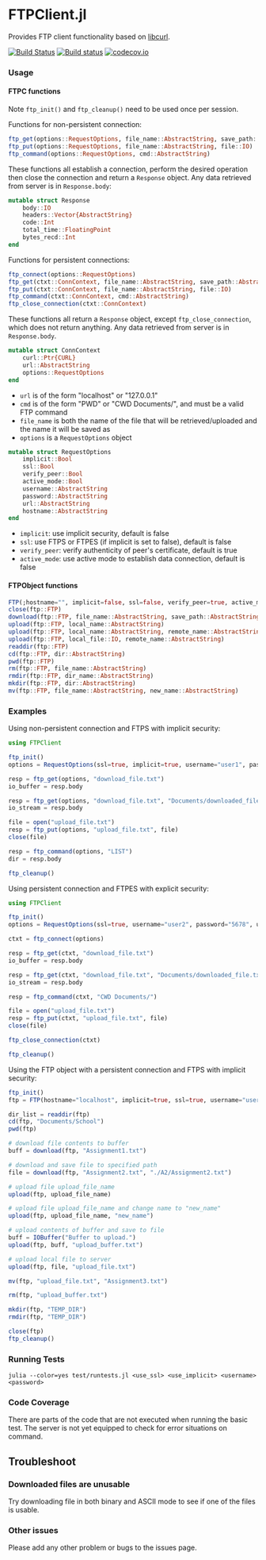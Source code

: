 FTPClient.jl
============

Provides FTP client functionality based on [libcurl](https://github.com/JuliaWeb/LibCURL.jl).

[![Build Status](https://travis-ci.org/invenia/FTPClient.jl.svg?branch=master)](https://travis-ci.org/invenia/FTPClient.jl)
[![Build status](https://ci.appveyor.com/api/projects/status/ko8ama8fh0fgyjvq/branch/master?svg=true)](https://ci.appveyor.com/project/invenia/ftpclient-jl/branch/master)
[![codecov.io](http://codecov.io/github/invenia/FTPClient.jl/coverage.svg)](http://codecov.io/github/invenia/FTPClient.jl)

### Usage

#### FTPC functions

Note `ftp_init()` and  `ftp_cleanup()` need to be used once per session.

Functions for non-persistent connection:

```julia
ftp_get(options::RequestOptions, file_name::AbstractString, save_path::AbstractString)
ftp_put(options::RequestOptions, file_name::AbstractString, file::IO)
ftp_command(options::RequestOptions, cmd::AbstractString)
```

These functions all establish a connection, perform the desired operation then close the
connection and return a `Response` object. Any data retrieved from server is in 
`Response.body`:

```julia
mutable struct Response
    body::IO
    headers::Vector{AbstractString}
    code::Int
    total_time::FloatingPoint
    bytes_recd::Int
end
```

Functions for persistent connections:

```julia
ftp_connect(options::RequestOptions)
ftp_get(ctxt::ConnContext, file_name::AbstractString, save_path::AbstractString)
ftp_put(ctxt::ConnContext, file_name::AbstractString, file::IO)
ftp_command(ctxt::ConnContext, cmd::AbstractString)
ftp_close_connection(ctxt::ConnContext)
```

These functions all return a `Response` object, except `ftp_close_connection`, which does
not return anything. Any data retrieved from server is in `Response.body`.

```julia
mutable struct ConnContext
    curl::Ptr{CURL}
    url::AbstractString
    options::RequestOptions
end
```

- `url` is of the form "localhost" or "127.0.0.1"
- `cmd` is of the form "PWD" or "CWD Documents/", and must be a valid FTP command
- `file_name` is both the name of the file that will be retrieved/uploaded and the name it will be saved as
- `options` is a `RequestOptions` object

```julia
mutable struct RequestOptions
    implicit::Bool
    ssl::Bool
    verify_peer::Bool
    active_mode::Bool
    username::AbstractString
    password::AbstractString
    url::AbstractString
    hostname::AbstractString
end
```

- `implicit`: use implicit security, default is false
- `ssl`: use FTPS or FTPES (if implicit is set to false), default is false
- `verify_peer`: verify authenticity of peer's certificate, default is true
- `active_mode`: use active mode to establish data connection, default is false


#### FTPObject functions

```julia
FTP(;hostname="", implicit=false, ssl=false, verify_peer=true, active_mode=false, username="", password="")
close(ftp::FTP)
download(ftp::FTP, file_name::AbstractString, save_path::AbstractString="")
upload(ftp::FTP, local_name::AbstractString)
upload(ftp::FTP, local_name::AbstractString, remote_name::AbstractString)
upload(ftp::FTP, local_file::IO, remote_name::AbstractString)
readdir(ftp::FTP)
cd(ftp::FTP, dir::AbstractString)
pwd(ftp::FTP)
rm(ftp::FTP, file_name::AbstractString)
rmdir(ftp::FTP, dir_name::AbstractString)
mkdir(ftp::FTP, dir::AbstractString)
mv(ftp::FTP, file_name::AbstractString, new_name::AbstractString)
```

### Examples

Using non-persistent connection and FTPS with implicit security:

```julia
using FTPClient

ftp_init()
options = RequestOptions(ssl=true, implicit=true, username="user1", password="1234", hostname="localhost")

resp = ftp_get(options, "download_file.txt")
io_buffer = resp.body

resp = ftp_get(options, "download_file.txt", "Documents/downloaded_file.txt")
io_stream = resp.body

file = open("upload_file.txt")
resp = ftp_put(options, "upload_file.txt", file)
close(file)

resp = ftp_command(options, "LIST")
dir = resp.body

ftp_cleanup()
```

Using persistent connection and FTPES with explicit security:

```julia
using FTPClient

ftp_init()
options = RequestOptions(ssl=true, username="user2", password="5678", url="localhost")

ctxt = ftp_connect(options)

resp = ftp_get(ctxt, "download_file.txt")
io_buffer = resp.body

resp = ftp_get(ctxt, "download_file.txt", "Documents/downloaded_file.txt")
io_stream = resp.body

resp = ftp_command(ctxt, "CWD Documents/")

file = open("upload_file.txt")
resp = ftp_put(ctxt, "upload_file.txt", file)
close(file)

ftp_close_connection(ctxt)

ftp_cleanup()
```

Using the FTP object with a persistent connection and FTPS with implicit security:

```julia
ftp_init()
ftp = FTP(hostname="localhost", implicit=true, ssl=true, username="user3", password="2468" )

dir_list = readdir(ftp)
cd(ftp, "Documents/School")
pwd(ftp)

# download file contents to buffer
buff = download(ftp, "Assignment1.txt")

# download and save file to specified path
file = download(ftp, "Assignment2.txt", "./A2/Assignment2.txt")

# upload file upload_file_name
upload(ftp, upload_file_name)

# upload file upload_file_name and change name to "new_name"
upload(ftp, upload_file_name, "new_name")

# upload contents of buffer and save to file
buff = IOBuffer("Buffer to upload.")
upload(ftp, buff, "upload_buffer.txt")

# upload local file to server
upload(ftp, file, "upload_file.txt")

mv(ftp, "upload_file.txt", "Assignment3.txt")

rm(ftp, "upload_buffer.txt")

mkdir(ftp, "TEMP_DIR")
rmdir(ftp, "TEMP_DIR")

close(ftp)
ftp_cleanup()
```

### Running Tests

`julia --color=yes test/runtests.jl <use_ssl> <use_implicit> <username> <password>`

### Code Coverage

There are parts of the code that are not executed when running the basic test. The server is not yet equipped 
to check for error situations on command.


## Troubleshoot

### Downloaded files are unusable

Try downloading file in both binary and ASCII mode to see if one of the files is usable. 

### Other issues

Please add any other problem or bugs to the issues page.
